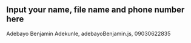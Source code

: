## Input your name, file name and phone number here
Adebayo Benjamin Adekunle, adebayoBenjamin.js, 09030622835
